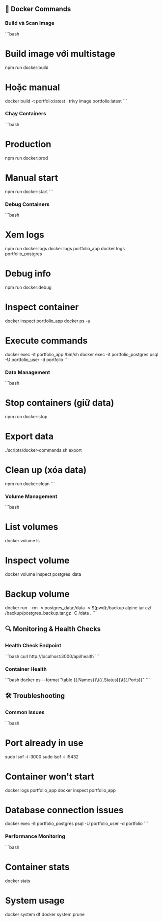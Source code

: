 ## 🐳 Docker Commands

### Build và Scan Image
\`\`\`bash
# Build image với multistage
npm run docker:build

# Hoặc manual
docker build -t portfolio:latest .
trivy image portfolio:latest
\`\`\`

### Chạy Containers
\`\`\`bash

# Production
npm run docker:prod

# Manual start
npm run docker:start
\`\`\`

### Debug Containers
\`\`\`bash
# Xem logs
npm run docker:logs
docker logs portfolio_app
docker logs portfolio_postgres

# Debug info
npm run docker:debug

# Inspect container
docker inspect portfolio_app
docker ps -a

# Execute commands
docker exec -it portfolio_app /bin/sh
docker exec -it portfolio_postgres psql -U portfolio_user -d portfolio
\`\`\`

### Data Management
\`\`\`bash
# Stop containers (giữ data)
npm run docker:stop

# Export data
./scripts/docker-commands.sh export

# Clean up (xóa data)
npm run docker:clean
\`\`\`

### Volume Management
\`\`\`bash
# List volumes
docker volume ls

# Inspect volume
docker volume inspect postgres_data

# Backup volume
docker run --rm -v postgres_data:/data -v $(pwd):/backup alpine tar czf /backup/postgres_backup.tar.gz -C /data .
\`\`\`

## 🔍 Monitoring & Health Checks

### Health Check Endpoint
\`\`\`bash
curl http://localhost:3000/api/health
\`\`\`

### Container Health
\`\`\`bash
docker ps --format "table {{.Names}}\t{{.Status}}\t{{.Ports}}"
\`\`\`

## 🛠 Troubleshooting

### Common Issues
\`\`\`bash
# Port already in use
sudo lsof -i :3000
sudo lsof -i :5432

# Container won't start
docker logs portfolio_app
docker inspect portfolio_app

# Database connection issues
docker exec -it portfolio_postgres psql -U portfolio_user -d portfolio
\`\`\`

### Performance Monitoring
\`\`\`bash
# Container stats
docker stats

# System usage
docker system df
docker system prune

